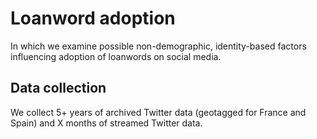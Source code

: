 # Loanword adoption
In which we examine possible non-demographic, identity-based factors influencing adoption of loanwords on social media.

## Data collection

We collect 5+ years of archived Twitter data (geotagged for France and Spain) and X months of streamed Twitter data.